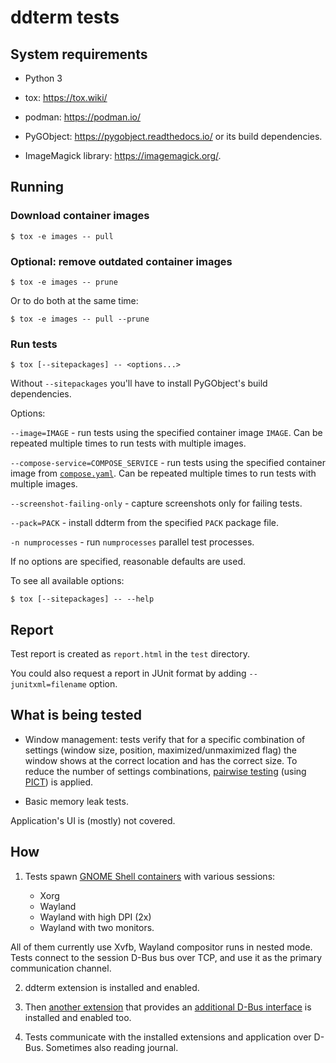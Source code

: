 # ddterm tests

## System requirements

* Python 3

* tox: <https://tox.wiki/>

* podman: <https://podman.io/>

* PyGObject: <https://pygobject.readthedocs.io/> or its build dependencies.

* ImageMagick library: <https://imagemagick.org/>.

## Running

### Download container images

    $ tox -e images -- pull

### Optional: remove outdated container images

    $ tox -e images -- prune

Or to do both at the same time:

    $ tox -e images -- pull --prune

### Run tests

    $ tox [--sitepackages] -- <options...>

Without `--sitepackages` you'll have to install PyGObject's build dependencies.

Options:

`--image=IMAGE` - run tests using the specified container image `IMAGE`. Can
be repeated multiple times to run tests with multiple images.

`--compose-service=COMPOSE_SERVICE` - run tests using the specified container
image from [`compose.yaml`]. Can be repeated multiple times to run tests
with multiple images.

`--screenshot-failing-only` - capture screenshots only for failing tests.

`--pack=PACK` - install ddterm from the specified `PACK` package file.

`-n numprocesses` - run `numprocesses` parallel test processes.

If no options are specified, reasonable defaults are used.

To see all available options:

    $ tox [--sitepackages] -- --help

## Report

Test report is created as `report.html` in the `test` directory.

You could also request a report in JUnit format by adding
`--junitxml=filename` option.

## What is being tested

* Window management: tests verify that for a specific combination of settings
(window size, position, maximized/unmaximized flag) the window shows at the
correct location and has the correct size. To reduce the number of settings
combinations, [pairwise testing] (using [PICT]) is applied.

* Basic memory leak tests.

Application's UI is (mostly) not covered.

## How

1. Tests spawn [GNOME Shell containers] with various sessions:

    * Xorg
    * Wayland
    * Wayland with high DPI (2x)
    * Wayland with two monitors.

All of them currently use Xvfb, Wayland compositor runs in nested mode. Tests
connect to the session D-Bus bus over TCP, and use it as the primary
communication channel.

2. ddterm extension is installed and enabled.

3. Then [another extension](/test/extension/extension.js) that provides an
[additional D-Bus interface](/test/extension/com.github.amezin.ddterm.ExtensionTest.xml)
is installed and enabled too.

4. Tests communicate with the installed extensions and application over D-Bus.
Sometimes also reading journal.

[pairwise testing]: https://www.pairwise.org/
[PICT]: https://github.com/microsoft/pict
[GNOME Shell containers]: https://github.com/ddterm/gnome-shell-pod
[`compose.yaml`]: /test/compose.yaml
